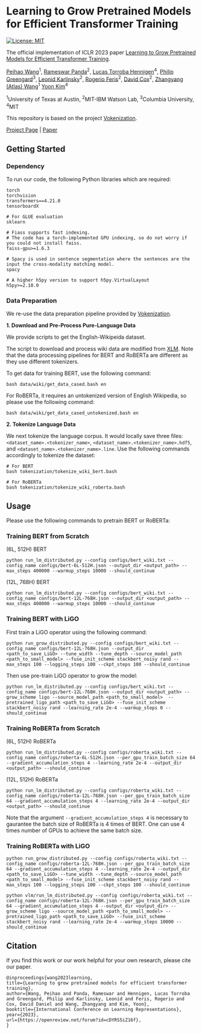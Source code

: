 # Learning to Grow Pretrained Models for Efficient Transformer Training


[![License: MIT](https://img.shields.io/badge/License-MIT-green.svg)](https://opensource.org/licenses/MIT)

The official implementation of ICLR 2023 paper [Learning to Grow Pretrained Models for Efficient Transformer Training](https://arxiv.org/abs/2303.00980).

[Peihao Wang](https://peihaowang.github.io/)<sup>1</sup>,
[Rameswar Panda](https://rpand002.github.io/)<sup>2</sup>,
[Lucas Torroba Hennigen](https://ltorroba.github.io/)<sup>4</sup>,
[Philip Greengard](http://www.columbia.edu/~pg2118/)<sup>3</sup>,
[Leonid Karlinsky](https://scholar.google.com/citations?user=WbO7tjYAAAAJ&hl=en)<sup>2</sup>,
[Rogerio Feris](http://rogerioferis.com/)<sup>2</sup>,
[David Cox](https://mitibmwatsonailab.mit.edu/people/david-cox/)<sup>2</sup>,
[Zhangyang (Atlas) Wang](https://vita-group.github.io/)<sup>1</sup>
[Yoon Kim](https://people.csail.mit.edu/yoonkim/)<sup>4</sup>

<sup>1</sup>University of Texas at Austin, <sup>2</sup>MIT-IBM Watson Lab, <sup>3</sup>Columbia University, <sup>4</sup>MIT

This repository is based on the project [Vokenization](https://github.com/airsplay/vokenization#vokenization-vokenization).

[Project Page](https://vita-group.github.io/LiGO) | [Paper](https://arxiv.org/abs/2303.00980)

## Getting Started

### Dependency

To run our code, the following Python libraries which are required:

```
torch
torchvision
transformers==4.21.0
tensorboardX

# For GLUE evaluation
sklearn

# Fiass supports fast indexing.
# The code has a torch-implemented GPU indexing, so do not worry if you could not install faiss.
faiss-gpu>=1.6.3

# Spacy is used in sentence segmentation where the sentences are the input the cross-modality matching model.
spacy

# A higher h5py version to support h5py.VirtualLayout
h5py>=2.10.0
```

### Data Preparation

We re-use the data preparation pipeline provided by [Vokenization](https://github.com/airsplay/vokenization#vokenization-vokenization).

**1. Download and Pre-Process Pure-Language Data**

We provide scripts to get the English-Wikipeida dataset.

The script to download and process wiki data are modified from [XLM](https://github.com/facebookresearch/XLM). Note that the data processing pipelines for BERT and RoBERTa are different as they use different tokenizers.

To get data for training BERT, use the following command:
```
bash data/wiki/get_data_cased.bash en
```

For RoBERTa, it requires an untokenized version of English Wikipedia, so please use the following command:
```
bash data/wiki/get_data_cased_untokenized.bash en
```

**2. Tokenize Language Data**

We next tokenize the language corpus. It would locally save three files: `<dataset_name>.<tokenizer_name>`, `<dataset_name>.<tokenizer_name>.hdf5`, and `<dataset_name>.<tokenizer_name>.line`.
Use the following commands accordingly to tokenize the dataset:

```
# For BERT
bash tokenization/tokenize_wiki_bert.bash

# For RoBERTa
bash tokenization/tokenize_wiki_roberta.bash 
```

## Usage

Please use the following commands to pretrain BERT or RoBERTa:

### Training BERT from Scratch

(6L, 512H) BERT

```
python run_lm_distributed.py --config configs/bert_wiki.txt --config_name configs/bert-6L-512H.json --output_dir <output_path> --max_steps 400000 --warmup_steps 10000 --should_continue
```

(12L, 768H) BERT

```
python run_lm_distributed.py --config configs/bert_wiki.txt --config_name configs/bert-12L-768H.json --output_dir <output_path> --max_steps 400000 --warmup_steps 10000 --should_continue
```

### Training BERT with LiGO

First train a LiGO operator using the following command:

```
python run_grow_distributed.py --config configs/bert_wiki.txt --config_name configs/bert-12L-768H.json --output_dir <path_to_save_LiGO> --tune_width --tune_depth --source_model_path <path_to_small_model> --fuse_init_scheme stackbert_noisy rand --max_steps 100 --logging_steps 100 --ckpt_steps 100 --should_continue
```

Then use pre-train LiGO operator to grow the model:

```
python run_lm_distributed.py --config configs/bert_wiki.txt --config_name configs/bert-12L-768H.json --output_dir <output_path> --grow_scheme ligo --source_model_path <path_to_small_model>  --pretrained_ligo_path <path_to_save_LiGO> --fuse_init_scheme stackbert_noisy rand --learning_rate 2e-4 --warmup_steps 0 --should_continue
```

### Training RoBERTa from Scratch

(6L, 512H) RoBERTa

```
python run_lm_distributed.py --config configs/roberta_wiki.txt --config_name configs/roberta-6L-512H.json --per_gpu_train_batch_size 64 --gradient_accumulation_steps 4 --learning_rate 2e-4 --output_dir <output_path> --should_continue
```

(12L, 512H) RoBERTa

```
python run_lm_distributed.py --config configs/roberta_wiki.txt --config_name configs/roberta-12L-768H.json --per_gpu_train_batch_size 64 --gradient_accumulation_steps 4 --learning_rate 2e-4 --output_dir <output_path> --should_continue
```

Note that the argument `--gradient_accumulation_steps 4` is necessary to gaurantee the batch size of RoBERTa is 4 times of BERT. One can use 4 times number of GPUs to achieve the same batch size.

### Training RoBERTa with LiGO

```
python run_grow_distributed.py --config configs/roberta_wiki.txt --config_name configs/roberta-12L-768H.json --per_gpu_train_batch_size 64 --gradient_accumulation_steps 4 --learning_rate 2e-4 --output_dir <path_to_save_LiGO> --tune_width --tune_depth --source_model_path <path_to_small_model> --fuse_init_scheme stackbert_noisy rand --max_steps 100 --logging_steps 100 --ckpt_steps 100 --should_continue
```

```
python vlm/run_lm_distributed.py --config configs/roberta_wiki.txt --config_name configs/roberta-12L-768H.json --per_gpu_train_batch_size 64 --gradient_accumulation_steps 4 --output_dir <output_dir> --grow_scheme ligo --source_model_path <path_to_small_model> --pretrained_ligo_path <path_to_save_LiGO> --fuse_init_scheme stackbert_noisy rand --learning_rate 2e-4 --warmup_steps 10000 --should_continue
```

## Citation

If you find this work or our work helpful for your own research, please cite our paper.

```
@inproceedings{wang2023learning,
title={Learning to grow pretrained models for efficient transformer training},
author={Wang, Peihao and Panda, Rameswar and Hennigen, Lucas Torroba and Greengard, Philip and Karlinsky, Leonid and Feris, Rogerio and Cox, David Daniel and Wang, Zhangyang and Kim, Yoon},
booktitle={International Conference on Learning Representations},
year={2023},
url={https://openreview.net/forum?id=cDYRS5iZ16f},
}
```